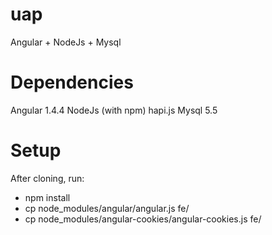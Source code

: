 # uap
Angular + NodeJs + Mysql

# Dependencies
Angular 1.4.4
NodeJs (with npm)
hapi.js
Mysql 5.5

# Setup
After cloning, run:
- npm install
- cp node_modules/angular/angular.js fe/
- cp node_modules/angular-cookies/angular-cookies.js fe/

